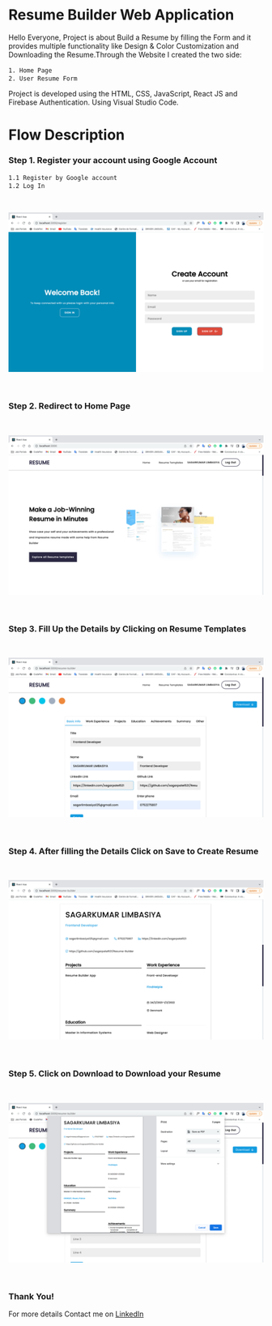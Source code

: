 # Resume Builder Web Application

Hello Everyone, Project is about Build a Resume by filling the Form and it provides multiple functionality like Design & Color Customization and Downloading the Resume.Through the Website I created the two side: 
```
1. Home Page
2. User Resume Form
```
Project is developed using the HTML, CSS, JavaScript, React JS and Firebase Authentication. Using Visual Studio Code.

# Flow Description
### Step 1. Register your account using Google Account
```
1.1 Register by Google account
1.2 Log In
```

<br>
<p align="center">
  <img src="images/log-in.png">
</p>
<br>

### Step 2. Redirect to Home Page

<br>
<p align="center">
  <img src="images/home.png">
</p>
<br>


### Step 3. Fill Up the Details by Clicking on Resume Templates

<br>
<p align="center">
  <img src="images/resume-page.png">
</p>
<br>


### Step 4. After filling the Details Click on Save to Create Resume

<br>
<p align="center">
  <img src="images/resume-data.png">
</p>
<br>


### Step 5. Click on Download to Download your Resume

<br>
<p align="center">
  <img src="images/resume-download.png">
</p>
<br>


### Thank You!
For more details Contact me on [LinkedIn](https://www.linkedin.com/in/sagarkumar-limbasiya/)
